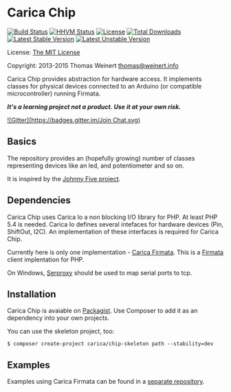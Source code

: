 Carica Chip
===========

[![Build Status](https://travis-ci.org/ThomasWeinert/carica-chip.svg?branch=master)](https://travis-ci.org/ThomasWeinert/carica-chip)
[![HHVM Status](http://hhvm.h4cc.de/badge/carica/chip.png)](http://hhvm.h4cc.de/package/carica/chip)
[![License](https://poser.pugx.org/carica/chip/license.svg)](https://packagist.org/packages/carica/chip)
[![Total Downloads](https://poser.pugx.org/carica/chip/downloads.svg)](https://packagist.org/packages/carica/chip)
[![Latest Stable Version](https://poser.pugx.org/carica/chip/v/stable.svg)](https://packagist.org/packages/carica/chip)
[![Latest Unstable Version](https://poser.pugx.org/carica/chip/v/unstable.svg)](https://packagist.org/packages/carica/chip)

License: [The MIT License](http://www.opensource.org/licenses/mit-license.php)

Copyright: 2013-2015 Thomas Weinert <thomas@weinert.info>

Carica Chip provides abstraction for hardware access. It implements classes for physical
devices connected to an Arduino (or compatible microcontroller) running Firmata.

***It's a learning project not a product. Use it at your own risk.***

[![Gitter](https://badges.gitter.im/Join Chat.svg)](https://gitter.im/ThomasWeinert/carica-chip)

Basics
------

The repository provides an (hopefully growing) number of classes representing devices like
an led, and potentiometer and so on.

It is inspired by the [Johnny Five project](https://github.com/rwaldron/johnny-five/).

Dependencies
------------

Carica Chip uses Carica Io a non blocking I/O library for PHP. At least PHP 5.4 is needed.
Carica Io defines several intefaces for hardware devices (Pin, ShiftOut, I2C). An implementation
of these interfaces is required for Carica Chip. 

Currently here is only one implementation - [Carica Firmata](https://github.com/ThomasWeinert/carica-firmata).
This is a [Firmata](http://firmata.org/wiki/Main_Page) client implentation for PHP.

On Windows, [Serproxy](http://www.lspace.nildram.co.uk/freeware.html) should be used to map serial
ports to tcp.

Installation
------------

Carica Chip is avaiable on [Packagist](https://packagist.org/packages/carica/chip). Use Composer to add it as an
dependency into your own projects.

You can use the skeleton project, too:

```
$ composer create-project carica/chip-skeleton path --stability=dev
```

Examples
--------

Examples using Carica Firmata can be found in a 
[separate repository](https://github.com/ThomasWeinert/carica-chip-examples-firmata).
